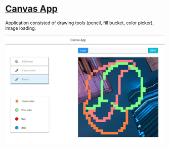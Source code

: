 # [Canvas App](https://canvas-app-vp090391.netlify.com/)
Аpplication consisted of drawing tools (pencil, fill bucket, color picker), image loading.

<img src="Screenshot/Canvas App_Screenshot.jpg"/>

